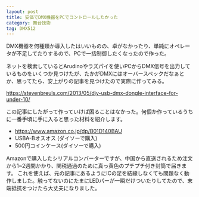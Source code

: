 ```yaml
---
layout: post
title: 安価でDMX機器をPCでコントロールしたかった
category: 舞台技術
tag: DMX512
---
```

DMX機器を何種類か導入したはいいものの、卓がなかったり、単純にオペレータが不足してたりするので、PCで一括制御したくなったので作った。

ネットを検索しているとArudinoやラズパイを使いPCからDMX信号を出力しているものをいくつか見つけたが、たかがDMXにはオーバースペックだなぁとか、思ってたら、安上がりの記事を見つけたので実際に作ってみる。

<https://stevenbreuls.com/2013/05/diy-usb-dmx-dongle-interface-for-under-10/>

この記事にしたがって作っていけば困ることはなかった。何個か作っているうちに一番手頃に手に入ると思った材料を紹介します。

* <https://www.amazon.co.jp/dp/B01D140BAU>
* USBA-Bオスオス (ダイソーで購入)
* 500円コインケース(ダイソーで購入)

Amazonで購入したシリアルコンバーターですが、中国から直送されるため注文から1~2週間かかり、関税通過のために真っ黄色のプチプチ付き封筒で届きます。
これを使えば、元の記事にあるようにICの足を結線しなくても問題なく動作しました。触ってないのにたまにLEDパーが一瞬だけついたりしてたので、末端抵抗をつけたら大丈夫になりました。
